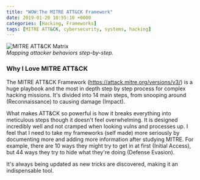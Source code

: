 ```yaml
---
title: "WOW:The MITRE ATT&CK Framework"
date: 2019-01-20 10:55:10 +0000
categories: [Hacking, Frameworks]
tags: [MITRE ATT&CK, cybersecurity, systems, hacking]
---
```


![MITRE ATT&CK Matrix](https://pippavonberg.github.io/assets/images/MITRE-Att&ck.jpg)  
*Mapping attacker behaviors step-by-step.*

### Why I Love MITRE ATT&CK  

The MITRE ATT&CK Framework (https://attack.mitre.org/versions/v3/) is a huge playbook and the most in depth step by step process for complex hacking missions. It's divided into 14 main steps, from snooping around (Reconnaissance) to causing damage (Impact).  

What makes ATT&CK so powerful is how it breaks everything into meticulous steps though it doesn't feel overwhelming. It is designed incredibly well and not cramped when looking vulns and processes up. I feel that I need to take my frameworks (self made) more seriously by documenting more and adding more information after studying MITRE. For example, there are 10 ways they might try to get in at first (Initial Access), but 44 ways they try to hide what they're doing (Defense Evasion). 

It's always being updated as new tricks are discovered, making it an indispensable tool. 
